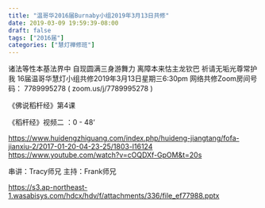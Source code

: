 ```yaml
---
title: "温哥华2016届Burnaby小组2019年3月13日共修"
date: 2019-03-09 19:59:39-08:00
draft: false
tags: ["2016届"]
categories: ["慧灯禅修班"]
---
```

诸法等性本基法界中 自现圆满三身游舞力
离障本来怙主龙钦巴 祈请无垢光尊常护我
16届温哥华慧灯小组共修2019年3月13日星期三6:30pm
网络共修Zoom房间号码： 7789995278 ( zoom.us/j/7789995278 )

《佛说稻杆经》第4课

《稻杆经》视频二 ：0 - 48‘

https://www.huidengzhiguang.com/index.php/huideng-jiangtang/fofa-jianxiu-2/2017-01-20-04-23-25/1803-l16124
https://www.youtube.com/watch?v=cOQDXf-GpOM&t=20s

串讲：Tracy师兄
主持：Frank师兄

 https://s3.ap-northeast-1.wasabisys.com/hdcx/hdv/f/attachments/336/file_ef77988.pptx
